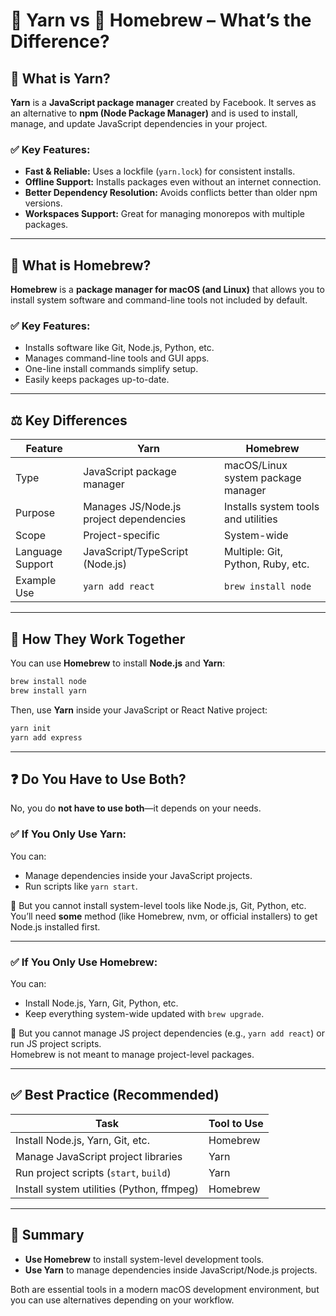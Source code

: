 # 🧶 Yarn vs 🍺 Homebrew – What’s the Difference?

## 🧶 What is Yarn?

**Yarn** is a **JavaScript package manager** created by Facebook. It serves as an alternative to **npm (Node Package Manager)** and is used to install, manage, and update JavaScript dependencies in your project.

### ✅ Key Features:
- **Fast & Reliable:** Uses a lockfile (`yarn.lock`) for consistent installs.
- **Offline Support:** Installs packages even without an internet connection.
- **Better Dependency Resolution:** Avoids conflicts better than older npm versions.
- **Workspaces Support:** Great for managing monorepos with multiple packages.

---

## 🍺 What is Homebrew?

**Homebrew** is a **package manager for macOS (and Linux)** that allows you to install system software and command-line tools not included by default.

### ✅ Key Features:
- Installs software like Git, Node.js, Python, etc.
- Manages command-line tools and GUI apps.
- One-line install commands simplify setup.
- Easily keeps packages up-to-date.

---

## ⚖️ Key Differences

| Feature          | Yarn                                 | Homebrew                            |
|------------------|---------------------------------------|--------------------------------------|
| Type             | JavaScript package manager            | macOS/Linux system package manager   |
| Purpose          | Manages JS/Node.js project dependencies | Installs system tools and utilities |
| Scope            | Project-specific                      | System-wide                          |
| Language Support | JavaScript/TypeScript (Node.js)       | Multiple: Git, Python, Ruby, etc.    |
| Example Use      | `yarn add react`                      | `brew install node`                 |

---

## 🧠 How They Work Together

You can use **Homebrew** to install **Node.js** and **Yarn**:

```bash
brew install node
brew install yarn
```

Then, use **Yarn** inside your JavaScript or React Native project:

```bash
yarn init
yarn add express
```

---

## ❓ Do You Have to Use Both?

No, you do **not have to use both**—it depends on your needs.

### ✅ If You Only Use Yarn:
You can:
- Manage dependencies inside your JavaScript projects.
- Run scripts like `yarn start`.

🚫 But you cannot install system-level tools like Node.js, Git, Python, etc.  
You’ll need **some** method (like Homebrew, nvm, or official installers) to get Node.js installed first.

---

### ✅ If You Only Use Homebrew:
You can:
- Install Node.js, Yarn, Git, Python, etc.
- Keep everything system-wide updated with `brew upgrade`.

🚫 But you cannot manage JS project dependencies (e.g., `yarn add react`) or run JS project scripts.  
Homebrew is not meant to manage project-level packages.

---

## ✅ Best Practice (Recommended)

| Task                                 | Tool to Use    |
|--------------------------------------|----------------|
| Install Node.js, Yarn, Git, etc.     | Homebrew       |
| Manage JavaScript project libraries  | Yarn           |
| Run project scripts (`start`, `build`) | Yarn         |
| Install system utilities (Python, ffmpeg) | Homebrew   |

---

## 🔄 Summary

- **Use Homebrew** to install system-level development tools.
- **Use Yarn** to manage dependencies inside JavaScript/Node.js projects.

Both are essential tools in a modern macOS development environment, but you can use alternatives depending on your workflow.


